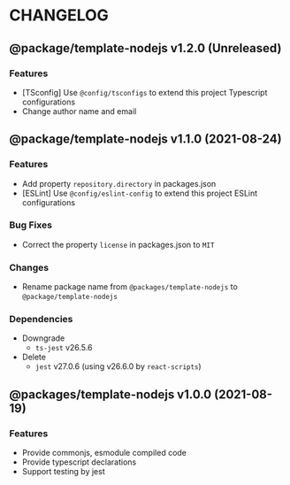 # CHANGELOG
## @package/template-nodejs v1.2.0 (Unreleased)
### Features

- [TSconfig] Use `@config/tsconfigs` to extend this project Typescript configurations
- Change author name and email

## @package/template-nodejs v1.1.0 (2021-08-24)
### Features

- Add property `repository.directory` in packages.json
- [ESLint] Use `@config/eslint-config` to extend this project ESLint configurations

### Bug Fixes

- Correct the property `license` in packages.json to `MIT`

### Changes

- Rename package name from `@packages/template-nodejs` to `@package/template-nodejs`

### Dependencies

- Downgrade
    - `ts-jest`     v26.5.6
- Delete
    - `jest`        v27.0.6 (using v26.6.0 by `react-scripts`)

## @packages/template-nodejs v1.0.0 (2021-08-19)
### Features

- Provide commonjs, esmodule compiled code
- Provide typescript declarations
- Support testing by jest
